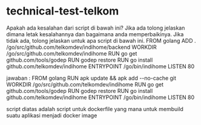 # technical-test-telkom

Apakah ada kesalahan dari script di bawah ini? Jika ada tolong jelaskan dimana letak
kesalahannya dan bagaimana anda memperbaikinya. Jika tidak ada, tolong jelaskan untuk apa
script di bawah ini.
FROM golang
ADD . /go/src/github.com/telkomdev/indihome/backend
WORKDIR /go/src/github.com/telkomdev/indihome
RUN go get github.com/tools/godep
RUN godep restore
RUN go install github.com/telkomdev/indihome
ENTRYPOINT /go/bin/indihome
LISTEN 80

jawaban : 
FROM golang
RUN  apk update && apk add --no-cache git
WORKDIR /go/src/github.com/telkomdev/indihome
RUN go get github.com/tools/godep
RUN godep restore
RUN go install github.com/telkomdev/indihome
ENTRYPOINT /go/bin/indihome
LISTEN 80

script diatas adalah script untuk dockerfile yang mana untuk membuild suatu aplikasi menjadi docker image